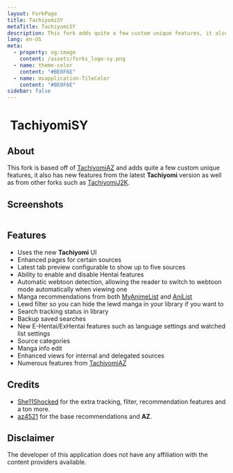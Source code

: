 ```yaml
---
layout: ForkPage
title: TachiyomiSY
metaTitle: TachiyomiSY
description: This fork adds quite a few custom unique features, it also has new features from the latest Tachiyomi version as well as from other forks such as TachiyomiJ2K.
lang: en-US
meta:
  - property: og:image
    content: /assets/forks_logo-sy.png
  - name: theme-color
    content: "#BE0F6E"
  - name: msapplication-TileColor
    content: "#BE0F6E"
sidebar: false
---
```


# <img class="headerLogo" :src="$withBase('/assets/forks_logo-sy.png')"> TachiyomiSY

<ForkButtons forkName="TachiyomiSY" downloadForkLink="https://api.github.com/repos/jobobby04/TachiyomiSY/releases/latest" downloadForkStyle="background-color:#BE0F6E;color:#FFFFFF;" githubForkLink="https://github.com/jobobby04/TachiyomiSY" androidversion="6.0"/>

## About
This fork is based off of [TachiyomiAZ](/forks/TachiyomiAZ) and adds quite a few custom unique features, it also has new features from the latest **Tachiyomi** version as well as from other forks such as [TachiyomiJ2K](/forks/TachiyomiJ2K).

## Screenshots
<img class="zoomable" :src="$withBase('/assets/forks_banner-sy.png')"/>

## Features
- Uses the new **Tachiyomi** UI
- Enhanced pages for certain sources
- Latest tab preview configurable to show up to five sources
- Ability to enable and disable Hentai features
- Automatic webtoon detection, allowing the reader to switch to webtoon mode automatically when viewing one
- Manga recommendations from both [MyAnimeList](https://myanimelist.net/) and [AniList](https://anilist.co/)
- Lewd filter so you can hide the lewd manga in your library if you want to
- Search tracking status in library
- Backup saved searches
- New E-Hentai/ExHentai features such as language settings and watched list settings
- Source categories
- Manga info edit
- Enhanced views for internal and delegated sources
- Numerous features from [TachiyomiAZ](/forks/TachiyomiAZ)

## Credits
- [She11Shocked](https://github.com/she11sh0cked/) for the extra tracking, filter, recommendation features and a ton more.
- [az4521](https://github.com/az4521) for the base recommendations and **AZ**.

## Disclaimer
The developer of this application does not have any affiliation with the content providers available.
